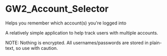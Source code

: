 # GW2_Account_Selector
Helps you remember which account(s) you're logged into

A relatively simple application to help track users with multiple accounts.  

NOTE: Nothing is encrypted.  All usernames/passwords are stored in plain-text, so use with caution.
